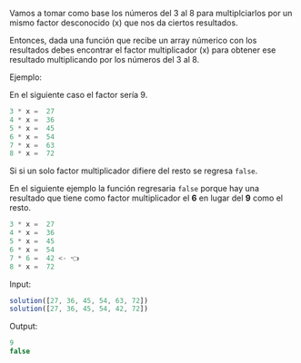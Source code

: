 Vamos a tomar como base los números del 3 al 8 para multiplciarlos por un mismo factor desconocido (x) que nos da ciertos resultados.

Entonces, dada una función que recibe un array númerico con los resultados debes encontrar el factor multiplicador (x) para obtener ese resultado multiplicando por los números del 3 al 8.

Ejemplo:

En el siguiente caso el factor sería 9.

```js
3 * x =  27
4 * x =  36
5 * x =  45
6 * x =  54
7 * x =  63
8 * x =  72
```

Si si un solo factor multiplicador difiere del resto se regresa `false`.

En el siguiente ejemplo la función regresaria `false` porque hay una resultado que tiene como factor multiplicador el **6** en lugar del **9** como el resto.

```js
3 * x =  27
4 * x =  36
5 * x =  45
6 * x =  54
7 * 6 =  42 <- 👈
8 * x =  72
```

Input:

```js
solution([27, 36, 45, 54, 63, 72])
solution([27, 36, 45, 54, 42, 72])

```

Output:

```js
9
false
```